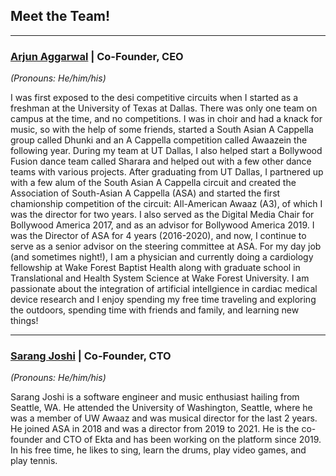 ## Meet the Team!

---
### [**Arjun Aggarwal**](https://www.linkedin.com/in/arjun-aggarwal) | Co-Founder, CEO
*(Pronouns: He/him/his)*

I was first exposed to the desi competitive circuits when I started as a freshman at the University of Texas at Dallas. There was only one team on campus at the time, and no competitions. I was in choir and had a knack for music, so with the help of some friends, started a South Asian A Cappella group called Dhunki and an A Cappella competition called Awaazein the following year. During my team at UT Dallas, I also helped start a Bollywood Fusion dance team called Sharara and helped out with a few other dance teams with various projects. After graduating from UT Dallas, I partnered up with a few alum of the South Asian A Cappella circuit and created the Association of South-Asian A Cappella (ASA) and started the first chamionship competition of the circuit: All-American Awaaz (A3), of which I was the director for two years. I also served as the Digital Media Chair for Bollywood America 2017, and as an advisor for Bollywood America 2019. I was the Director of ASA for 4 years (2016-2020), and now, I continue to serve as a senior advisor on the steering committee at ASA. For my day job (and sometimes night!), I am a physician and currently doing a cardiology fellowship at Wake Forest Baptist Health along with graduate school in Translational and Health System Science at Wake Forest University. I am passionate about the integration of artificial intellgience in cardiac medical device research and I enjoy spending my free time traveling and exploring the outdoors, spending time with friends and family, and learning new things!

---
### [**Sarang Joshi**](https://sarangjo.github.io) | Co-Founder, CTO
*(Pronouns: He/him/his)*

Sarang Joshi is a software engineer and music enthusiast hailing from Seattle, WA. He attended the University of Washington, Seattle, where he was a member of UW Awaaz and was musical director for the last 2 years. He joined ASA in 2018 and was a director from 2019 to 2021. He is the co-founder and CTO of Ekta and has been working on the platform since 2019. In his free time, he likes to sing, learn the drums, play video games, and play tennis.

